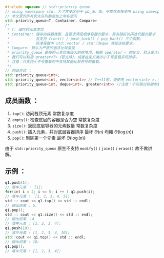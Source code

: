```cpp
#include <queue> // std::priority_queue
// using namespace std; 为了方便区别于 pb_ds 库，不推荐直接使用 using namespace std;
// 本文里的所有优先队列都会加上命名空间
std::priority_queue<T, Container, Compare>
/*
 * T: 储存的元素类型
 * Container: 储存的容器类型，且要求满足顺序容器的要求、具有随机访问迭代器的要求
 *            且支持 front() / push_back() / pop_back() 三个函数，
 *            标准容器中 std::vector / std::deque 满足这些要求。
 * Compare: 默认为严格的弱序比较类型
 * priority_queue 是按照元素优先级大的在堆顶，根据 operator < 的定义，默认是大根堆，
 * 我们可以利用 greater<T>（若支持），或者自定义类的小于号重载实现排序。
 * 注意：只支持小于号重载而不支持其他比较符号的重载。
 */
// 构造方式 ：
std::priority_queue<int>;
std::priority_queue<int, vector<int>> // C++11前，请使用 vector<int> >，空格不可省略
std::priority_queue<int, deque<int>, greater<int>> //注意：不可跳过容器参数直接传入比较类

```

## 成员函数 ：

1. `top()`: 访问栈顶元素 常数复杂度
2. `empty()`: 检查底层的容器是否为空 常数复杂度
3. `size()`: 返回底层容器的元素数量 常数复杂度
4. `push()`: 插入元素，并对底层容器排序 最坏 $\Theta(n)$ 均摊 $\Theta(\log(n))$
5. `pop()`: 删除第一个元素 最坏 $\Theta(\log(n))$

由于 `std::priority_queue` 原生不支持 `modify()` / `join()` / `erase()` 故不做讲解。

## 示例 ：

```cpp
q1.push(1);
// 堆中元素 ： [1];
for(int i = 2; i <= 5; i ++ ) q1.push(i);
// 堆中元素 :  [1, 2, 3, 4, 5];
std :: cout << q1.top() << std :: endl;
// 输出结果 : 5;
q1.pop();
std :: cout << q1.size() << std :: endl;
// 输出结果 ：4
// 堆中元素 : [1, 2, 3, 4];
q1.push(10);
// 堆中元素 : [1, 2, 3, 4, 10];
std::cout << q1.top() << std :: endl;
// 输出结果 : 10;
q1.pop();
// 堆中元素 : [1, 2, 3, 4];
```
